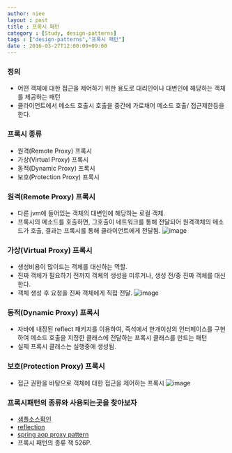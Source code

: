 ```yaml
---
author: niee
layout : post
title : 프록시 패턴
category : [Study, design-patterns]
tags : ["design-patterns","프록시 패턴"]
date : 2016-03-27T12:00:00+09:00
---
```


### 정의
- 어떤 객체에 대한 접근을 제어하기 위한 용도로 대리인이나 대변인에 해당하는 객체를 제공하는 패턴
- 클라이언트에서 메소드 호출시 호출을 중간에 가로채어 메소드 호출/ 접근제한등을 한다.

### 프록시 종류
- 원격(Remote Proxy) 프록시
- 가상(Virtual Proxy) 프록시
- 동적(Dynamic Proxy) 프록시
- 보호(Protection Proxy) 프록시

### 원격(Remote Proxy) 프록시
- 다른 jvm에 들어있는 객체의 대변인에 해당하는 로컬 객체.
- 프록시의 메소드를 호출하면, 그호출이 네트워크를 통해 전달되어 원격객체의 메소드가 호출, 결과는 프록시를 통해 클라이언트에게 전달됨.
![image](http://kwsstudy.github.io/DesignPartterns/remote.png)

### 가상(Virtual Proxy) 프록시
- 생성비용이 많이드는 객체를 대신하는 역할.
- 진짜 객체가 필요하기 전까지 객체의 생성을 미루거나, 생성 전/중 진짜 객체를 대신한다.
- 객체 생성 후 요청을 진짜 객체에게 직접 전달.
![image](http://kwsstudy.github.io/DesignPartterns/virtual.png)

### 동적(Dynamic Proxy) 프록시
- 자바에 내장된 reflect 패키지를 이용하여, 즉석에서 한개이상의 인터페이스를 구현하여 메소드 호출을 지정한 클래스에 전달하는 프록시 클래스를 만드는 패턴
- 실제 프록시 클래스는 실행중에 생성됨.

### 보호(Protection Proxy) 프록시
- 접근 권한을 바탕으로 객체에 대한 접근을 제어하는 프록시
![image](http://kwsstudy.github.io/DesignPartterns/protection.png)

### 프록시패턴의 종류와 사용되는곳을 찾아보자
- [샘플소스확인](https://github.com/KWSStudy/DesignPartterns/tree/master/src/com/kws/proxy)
- [reflection](https://www.google.co.kr/webhp?sourceid=chrome-instant&ion=1&espv=2&ie=UTF-8#q=java%20reflection)
- [spring aop proxy pattern](https://www.google.co.kr/webhp?sourceid=chrome-instant&ion=1&espv=2&ie=UTF-8#q=spring+aop+proxy+pattern)
- 프록시 패턴의 종류 책 526P.
